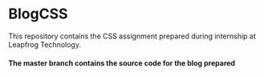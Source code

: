 # BlogCSS
This repository contains the CSS assignment prepared during internship at Leapfrog Technology.

#### The master branch contains the source code for the blog prepared 
